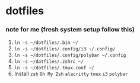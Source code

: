 # dotfiles

### note for me (fresh system setup follow this)

1. `ln -s ~/dotfiles/.bin ~/`
3. `ln -s ~/dotfiles/.config/i3 ~/.config/`
4. `ln -s ~/dotfiles/.config/polybar ~/.config`
5. `ln -s ~/dotfiles/.zshrc ~/`
6. `ln -s ~/dotfiles/.tmux.conf ~/`
7. Install `zsh` `Oh My Zsh` `alacritty` `tmux` `i3` `polybar`




